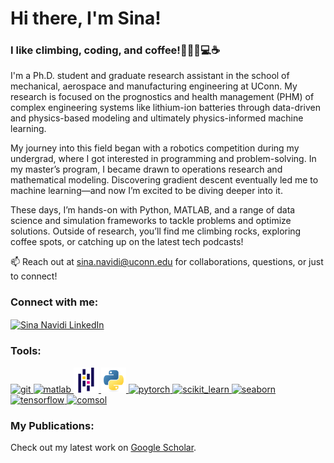 <h1>Hi there, I'm Sina!</h1>
<h3>I like <strong>climbing, coding, and coffee!🧗🏻‍♂️💻☕ </strong></h3>

<p> 
I'm a Ph.D. student and graduate research assistant in the school of mechanical, aerospace and manufacturing engineering at UConn. My research is focused on the prognostics and health management (PHM) of complex engineering systems like lithium-ion batteries through data-driven and physics-based modeling and ultimately physics-informed machine learning. 
</p> 

<p> 
My journey into this field began with a robotics competition during my undergrad, where I got interested in programming and problem-solving. In my master’s program, I became drawn to operations research and mathematical modeling. Discovering gradient descent eventually led me to machine learning—and now I’m excited to be diving deeper into it.
</p> 

<p> 
These days, I’m hands-on with Python, MATLAB, and a range of data science and simulation frameworks to tackle problems and optimize solutions. Outside of research, you’ll find me climbing rocks, exploring coffee spots, or catching up on the latest tech podcasts!
</p> 

📫 Reach out at sina.navidi@uconn.edu for collaborations, questions, or just to connect!

<h3 align="left">Connect with me:</h3> 
<p align="left"> 
    <a href="https://linkedin.com/in/sina-navidi-626088161/" target="blank"> 
        <img align="center" src="https://raw.githubusercontent.com/rahuldkjain/github-profile-readme-generator/master/src/images/icons/Social/linked-in-alt.svg" alt="Sina Navidi LinkedIn" height="30" width="40" /> 
    </a> 
</p> 

<h3 align="left">Tools:</h3> 
<p align="left"> 
    <a href="https://git-scm.com/" target="_blank" rel="noreferrer"> 
        <img src="https://www.vectorlogo.zone/logos/git-scm/git-scm-icon.svg" alt="git" width="40" height="40"/> 
    </a> 
    <a href="https://www.mathworks.com/" target="_blank" rel="noreferrer"> 
        <img src="https://upload.wikimedia.org/wikipedia/commons/2/21/Matlab_Logo.png" alt="matlab" width="40" height="40"/> 
    </a> 
    <a href="https://pandas.pydata.org/" target="_blank" rel="noreferrer"> 
        <img src="https://raw.githubusercontent.com/devicons/devicon/2ae2a900d2f041da66e950e4d48052658d850630/icons/pandas/pandas-original.svg" alt="pandas" width="40" height="40"/> 
    </a> 
    <a href="https://www.python.org" target="_blank" rel="noreferrer"> 
        <img src="https://raw.githubusercontent.com/devicons/devicon/master/icons/python/python-original.svg" alt="python" width="40" height="40"/> 
    </a> 
    <a href="https://pytorch.org/" target="_blank" rel="noreferrer"> 
        <img src="https://www.vectorlogo.zone/logos/pytorch/pytorch-icon.svg" alt="pytorch" width="40" height="40"/> 
    </a> 
    <a href="https://scikit-learn.org/" target="_blank" rel="noreferrer"> 
        <img src="https://upload.wikimedia.org/wikipedia/commons/0/05/Scikit_learn_logo_small.svg" alt="scikit_learn" width="40" height="40"/> 
    </a> 
    <a href="https://seaborn.pydata.org/" target="_blank" rel="noreferrer"> 
        <img src="https://seaborn.pydata.org/_images/logo-mark-lightbg.svg" alt="seaborn" width="40" height="40"/> 
    </a> 
    <a href="https://www.tensorflow.org" target="_blank" rel="noreferrer"> 
        <img src="https://www.vectorlogo.zone/logos/tensorflow/tensorflow-icon.svg" alt="tensorflow" width="40" height="40"/> 
    </a> 
    <a href="https://www.comsol.com/" target="_blank" rel="noreferrer"> 
        <img src="https://2.bp.blogspot.com/-_2iap7TRXic/XdVo-m6K1xI/AAAAAAAAUbg/XiBdqOyH9AgQ9sUA3zVVlqIbSp0CuQGmACLcBGAsYHQ/s1600/COMSOL%2BMultiphysics%2BFull%2Bversion.png" alt="comsol" width="40" height="40"/> 
    </a> 
</p> 

<h3 align="left">My Publications:</h3> 
<p align="left"> 
    Check out my latest work on <a href="https://scholar.google.com/citations?user=Dmsr25cAAAAJ&hl=en" target="_blank">Google Scholar</a>.
</p>

